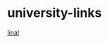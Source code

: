 # university-links
[linal](https://mpei.webex.com/mpei/j.php?MTID=m40b2f783dd27b85d54c750a852831a12)
